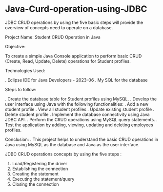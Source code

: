 # Java-Curd-operation-using-JDBC
JDBC CRUD operations by using the five basic steps will provide the overview of concepts need to operate on a database.

Project Name: Student CRUD Operation in Java

Objective:

To create a simple Java Console application to perform basic CRUD (Create, Read, Update, Delete) operations for Student profiles.

Technologies Used:

. Eclipse IDE for Java Developers - 2023-06
. My SQL for the database

Steps to follow:

. Create the database table for Student profiles using MySQL.
. Develop the user interface using Java with the following functionalities:
. Add a new student profile
. View all student profiles
. Update existing student profile
. Delete student profile
. Implement the database connectivity using Java JDBC API.
. Perform the CRUD operations using MySQL query statements.
. Test the application by adding, viewing, updating and deleting employees profiles.

Conclusion:
. This project helps to understand the basic CRUD operations in Java using MySQL as the database and Java as the user interface.

JDBC CRUD operations concepts by using the five steps :
1. Load/Registering the driver
2. Establishing the connection
3. Creating the statement
4. Executing the statement/query
5. Closing the connection
